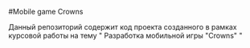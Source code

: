 #Mobile game Crowns

Данный репозиторий содержит код проекта созданного в рамках курсовой работы на тему " Разработка мобильной игры "Crowns" "
